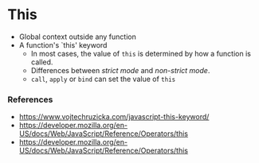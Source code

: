# This
- Global context outside any function
- A function's `this' keyword  
  - In most cases, the value of `this` is determined by how a function is called.
  - Differences between *strict mode* and *non-strict mode*.
  - `call`, `apply` or `bind` can set the value of `this` 

### References
* https://www.vojtechruzicka.com/javascript-this-keyword/
* https://developer.mozilla.org/en-US/docs/Web/JavaScript/Reference/Operators/this
* https://developer.mozilla.org/en-US/docs/Web/JavaScript/Reference/Operators/this